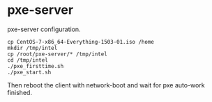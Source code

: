 # pxe-server
pxe-server configuration.

    cp CentOS-7-x86_64-Everything-1503-01.iso /home 
    mkdir /tmp/intel
    cp /root/pxe-server/* /tmp/intel
    cd /tmp/intel
    ./pxe_firsttime.sh
    ./pxe_start.sh
  
  Then reboot the client with network-boot and  wait for pxe auto-work finished.
